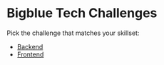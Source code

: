 # Bigblue Tech Challenges

Pick the challenge that matches your skillset:

-   [Backend](/backend)
-   [Frontend](/frontend)
